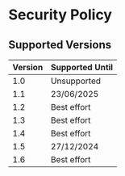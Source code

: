 # Security Policy

## Supported Versions

| Version | Supported Until |
| ------- | --------------- |
| 1.0     | Unsupported     |
| 1.1     | 23/06/2025      |
| 1.2     | Best effort     |
| 1.3     | Best effort     |
| 1.4     | Best effort     |
| 1.5     | 27/12/2024      |
| 1.6     | Best effort     |
